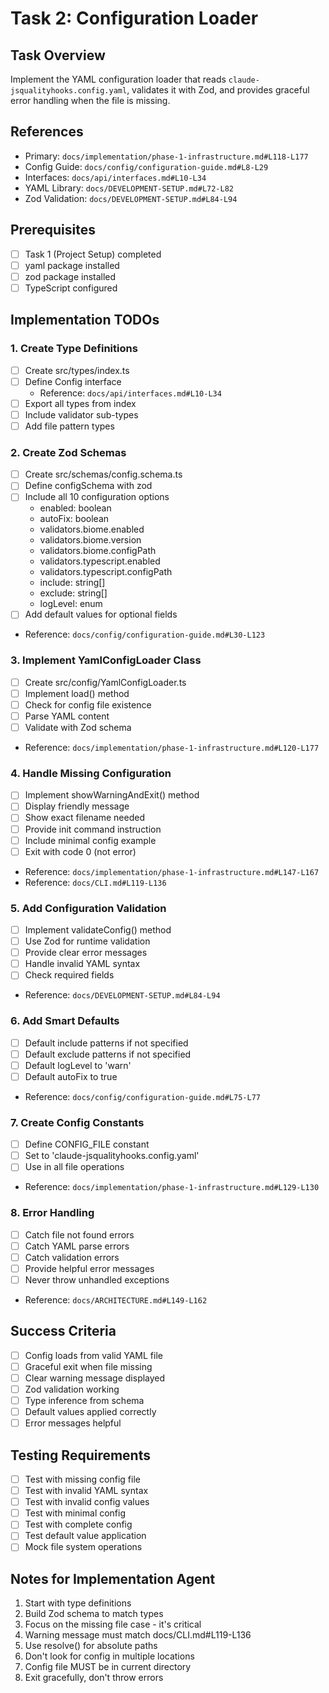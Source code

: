 # Task 2: Configuration Loader

## Task Overview
Implement the YAML configuration loader that reads `claude-jsqualityhooks.config.yaml`, validates it with Zod, and provides graceful error handling when the file is missing.

## References
- Primary: `docs/implementation/phase-1-infrastructure.md#L118-L177`
- Config Guide: `docs/config/configuration-guide.md#L8-L29`
- Interfaces: `docs/api/interfaces.md#L10-L34`
- YAML Library: `docs/DEVELOPMENT-SETUP.md#L72-L82`
- Zod Validation: `docs/DEVELOPMENT-SETUP.md#L84-L94`

## Prerequisites
- [ ] Task 1 (Project Setup) completed
- [ ] yaml package installed
- [ ] zod package installed
- [ ] TypeScript configured

## Implementation TODOs

### 1. Create Type Definitions
- [ ] Create src/types/index.ts
- [ ] Define Config interface
  - Reference: `docs/api/interfaces.md#L10-L34`
- [ ] Export all types from index
- [ ] Include validator sub-types
- [ ] Add file pattern types

### 2. Create Zod Schemas
- [ ] Create src/schemas/config.schema.ts
- [ ] Define configSchema with zod
- [ ] Include all 10 configuration options
  - enabled: boolean
  - autoFix: boolean
  - validators.biome.enabled
  - validators.biome.version
  - validators.biome.configPath
  - validators.typescript.enabled
  - validators.typescript.configPath
  - include: string[]
  - exclude: string[]
  - logLevel: enum
- [ ] Add default values for optional fields
- Reference: `docs/config/configuration-guide.md#L30-L123`

### 3. Implement YamlConfigLoader Class
- [ ] Create src/config/YamlConfigLoader.ts
- [ ] Implement load() method
- [ ] Check for config file existence
- [ ] Parse YAML content
- [ ] Validate with Zod schema
- Reference: `docs/implementation/phase-1-infrastructure.md#L120-L177`

### 4. Handle Missing Configuration
- [ ] Implement showWarningAndExit() method
- [ ] Display friendly message
- [ ] Show exact filename needed
- [ ] Provide init command instruction
- [ ] Include minimal config example
- [ ] Exit with code 0 (not error)
- Reference: `docs/implementation/phase-1-infrastructure.md#L147-L167`
- Reference: `docs/CLI.md#L119-L136`

### 5. Add Configuration Validation
- [ ] Implement validateConfig() method
- [ ] Use Zod for runtime validation
- [ ] Provide clear error messages
- [ ] Handle invalid YAML syntax
- [ ] Check required fields
- Reference: `docs/DEVELOPMENT-SETUP.md#L84-L94`

### 6. Add Smart Defaults
- [ ] Default include patterns if not specified
- [ ] Default exclude patterns if not specified
- [ ] Default logLevel to 'warn'
- [ ] Default autoFix to true
- Reference: `docs/config/configuration-guide.md#L75-L77`

### 7. Create Config Constants
- [ ] Define CONFIG_FILE constant
- [ ] Set to 'claude-jsqualityhooks.config.yaml'
- [ ] Use in all file operations
- Reference: `docs/implementation/phase-1-infrastructure.md#L129-L130`

### 8. Error Handling
- [ ] Catch file not found errors
- [ ] Catch YAML parse errors
- [ ] Catch validation errors
- [ ] Provide helpful error messages
- [ ] Never throw unhandled exceptions
- Reference: `docs/ARCHITECTURE.md#L149-L162`

## Success Criteria
- [ ] Config loads from valid YAML file
- [ ] Graceful exit when file missing
- [ ] Clear warning message displayed
- [ ] Zod validation working
- [ ] Type inference from schema
- [ ] Default values applied correctly
- [ ] Error messages helpful

## Testing Requirements
- [ ] Test with missing config file
- [ ] Test with invalid YAML syntax
- [ ] Test with invalid config values
- [ ] Test with minimal config
- [ ] Test with complete config
- [ ] Test default value application
- [ ] Mock file system operations

## Notes for Implementation Agent
1. Start with type definitions
2. Build Zod schema to match types
3. Focus on the missing file case - it's critical
4. Warning message must match docs/CLI.md#L119-L136
5. Use resolve() for absolute paths
6. Don't look for config in multiple locations
7. Config file MUST be in current directory
8. Exit gracefully, don't throw errors
